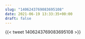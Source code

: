 ```yaml
---
slug: "1406243769083695108"
date: 2021-06-19 13:33:35+00:00
draft: false
---
```


{{< tweet 1406243769083695108 >}}
